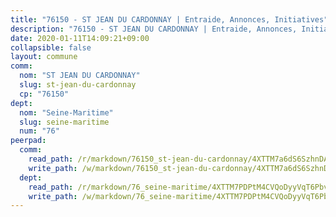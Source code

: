 ```yaml
---
title: "76150 - ST JEAN DU CARDONNAY | Entraide, Annonces, Initiatives"
description: "76150 - ST JEAN DU CARDONNAY | Entraide, Annonces, Initiatives"
date: 2020-01-11T14:09:21+09:00
collapsible: false
layout: commune
comm:
  nom: "ST JEAN DU CARDONNAY"
  slug: st-jean-du-cardonnay
  cp: "76150"
dept:
  nom: "Seine-Maritime"
  slug: seine-maritime
  num: "76"
peerpad:
  comm:
    read_path: /r/markdown/76150_st-jean-du-cardonnay/4XTTM7a6dS6SzhnDAYfSSyfnfhM1h8hx8iMqXxi6XruG8TFWM
    write_path: /w/markdown/76150_st-jean-du-cardonnay/4XTTM7a6dS6SzhnDAYfSSyfnfhM1h8hx8iMqXxi6XruG8TFWM-K3TgUBuTfdW3ZsZxS3tNcvCwd7ZaJ7u9aVCGRvctG8tzMVK7HW3UHZMEJk7AwFy1WRkVvHPtXu7HuZDrDaWC1a4fe4S3piEFjX6RoUDZSyXLrsSjnW8iP2fFxZaanU6hpEdsTdLq
  dept:
    read_path: /r/markdown/76_seine-maritime/4XTTM7PDPtM4CVQoDyyVqT6Pbvj1SVtndpXJdTDsc7xwdMTdt
    write_path: /w/markdown/76_seine-maritime/4XTTM7PDPtM4CVQoDyyVqT6Pbvj1SVtndpXJdTDsc7xwdMTdt-K3TgUmo7Qwp8ZQz8qKFjC8WCY27ypEpX2c8BXeSV9rrPY1zRZn2SrYwkBXF8VnHkcepiXsccFfKHYuT2JNgSMXxLRaUGRu6o5B3BB15nZxEho97cTz3yC4eRTX4hZM1hcyAZrn8r
---
```



